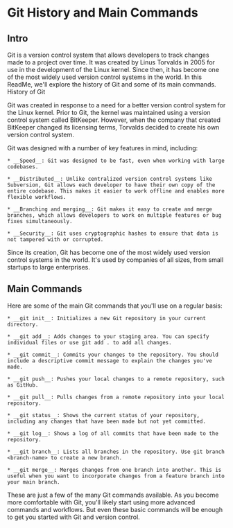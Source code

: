 # Git History and Main Commands

## Intro

Git is a version control system that allows developers to track changes made to a project over time. It was created by Linus Torvalds in 2005 for use in the development of the Linux kernel. Since then, it has become one of the most widely used version control systems in the world. In this ReadMe, we'll explore the history of Git and some of its main commands.
History of Git

Git was created in response to a need for a better version control system for the Linux kernel. Prior to Git, the kernel was maintained using a version control system called BitKeeper. However, when the company that created BitKeeper changed its licensing terms, Torvalds decided to create his own version control system.

Git was designed with a number of key features in mind, including:

    * __Speed__: Git was designed to be fast, even when working with large codebases.

    * __Distributed__: Unlike centralized version control systems like Subversion, Git allows each developer to have their own copy of the entire codebase. This makes it easier to work offline and enables more flexible workflows.

    * __Branching and merging__: Git makes it easy to create and merge branches, which allows developers to work on multiple features or bug fixes simultaneously.

    * __Security__: Git uses cryptographic hashes to ensure that data is not tampered with or corrupted.

Since its creation, Git has become one of the most widely used version control systems in the world. It's used by companies of all sizes, from small startups to large enterprises.

## Main Commands

Here are some of the main Git commands that you'll use on a regular basis:

    * __git init__: Initializes a new Git repository in your current directory.

    * __git add__: Adds changes to your staging area. You can specify individual files or use git add . to add all changes.

    * __git commit__: Commits your changes to the repository. You should include a descriptive commit message to explain the changes you've made.

    * __git push__: Pushes your local changes to a remote repository, such as GitHub.

    * __git pull__: Pulls changes from a remote repository into your local repository.

    * __git status__: Shows the current status of your repository, including any changes that have been made but not yet committed.

    * __git log__: Shows a log of all commits that have been made to the repository.

    * __git branch__: Lists all branches in the repository. Use git branch <branch-name> to create a new branch.

    * __git merge__: Merges changes from one branch into another. This is useful when you want to incorporate changes from a feature branch into your main branch.

These are just a few of the many Git commands available. As you become more comfortable with Git, you'll likely start using more advanced commands and workflows. But even these basic commands will be enough to get you started with Git and version control.